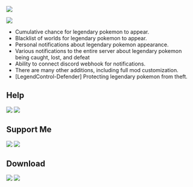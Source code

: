 ![](https://i.imgur.com/8tpbRvC.png)

![](https://i.imgur.com/ncGDLHx.png)
* Cumulative chance for legendary pokemon to appear.
* Blacklist of worlds for legendary pokemon to appear.
* Personal notifications about legendary pokemon appearance.
* Various notifications to the entire server about legendary pokemon being caught, lost, and defeat
* Ability to connect discord webhook for notifications.
* There are many other additions, including full mod customization.
* [LegendControl-Defender] Protecting legendary pokemon from theft.

## Help
[![](https://i.imgur.com/B4evs2K.png)](https://discord.gg/VSGEVagRPq) [![](https://i.imgur.com/uquQMuU.png)](https://github.com/VecooDEV/ExtraLib/wiki)

## Support Me
[![](https://i.imgur.com/eaHjYUQ.png)](https://www.patreon.com/Vecoo)
[![](https://i.imgur.com/yPBPV5c.png)](https://ko-fi.com/vecoo)

## Download
[![](https://i.imgur.com/x3JMFRv.png)](https://www.curseforge.com/minecraft/mc-mods/extralib)
[![](https://i.imgur.com/Q6tm4Fv.png)](https://modrinth.com/mod/extralib)
